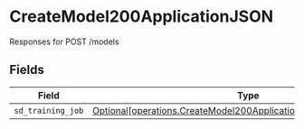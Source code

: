 # CreateModel200ApplicationJSON

Responses for POST /models


## Fields

| Field                                                                                                                                              | Type                                                                                                                                               | Required                                                                                                                                           | Description                                                                                                                                        |
| -------------------------------------------------------------------------------------------------------------------------------------------------- | -------------------------------------------------------------------------------------------------------------------------------------------------- | -------------------------------------------------------------------------------------------------------------------------------------------------- | -------------------------------------------------------------------------------------------------------------------------------------------------- |
| `sd_training_job`                                                                                                                                  | [Optional[operations.CreateModel200ApplicationJSONSDTrainingOutput]](undefined/models/operations/createmodel200applicationjsonsdtrainingoutput.md) | :heavy_minus_sign:                                                                                                                                 | N/A                                                                                                                                                |